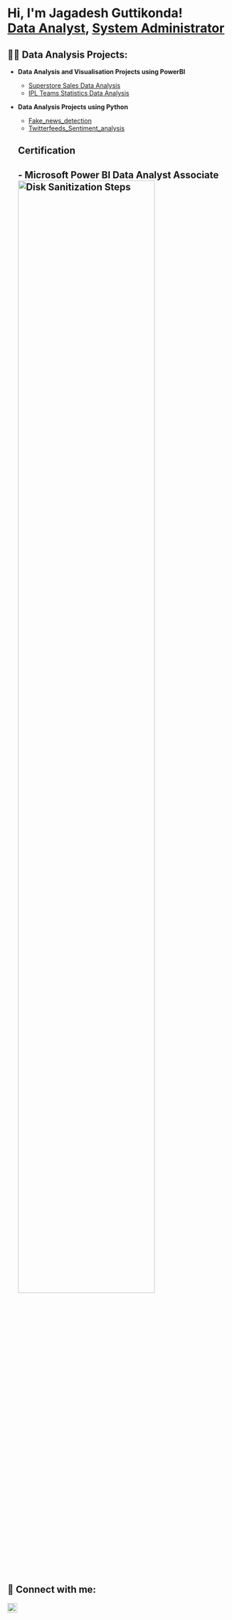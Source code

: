 <h1>Hi, I'm Jagadesh Guttikonda! <br/><a href="https://github.com/Jagadesh2708">Data Analyst</a>, <a href="https://www.linkedin.com/in/jagadesh-guttikonda-177654154/">System Administrator</a></h1>

<h2>👨‍💻 Data Analysis Projects:</h2>

- <b>Data Analysis and Visualisation Projects using PowerBI</b>
  - [Superstore Sales Data Analysis](https://github.com/Jagadesh2708/SalesAnalysis-/blob/main/README.md)
  - [IPL Teams Statistics Data Analysis](https://github.com/Jagadesh2708/IPLDataAnalysis)
- <b>Data Analysis Projects using Python</b>
  - [Fake_news_detection](https://github.com/Jagadesh2708/PythonProjects/blob/main/README.md)
  - [Twitterfeeds_Sentiment_analysis]()
  
  <h2>Certification<h2>
  - Microsoft Power BI Data Analyst Associate<img src="https://i.imgur.com/7DRA9Pk.png" height="80%" width="80%" alt="Disk Sanitization Steps"/>

<h2> 🤳 Connect with me:</h2>


[<img align="left" alt="JoshMadakor | LinkedIn" width="22px" src="https://cdn.jsdelivr.net/npm/simple-icons@v3/icons/linkedin.svg" />][linkedin]


[linkedin]: https://www.linkedin.com/in/jagadesh-guttikonda-177654154/

